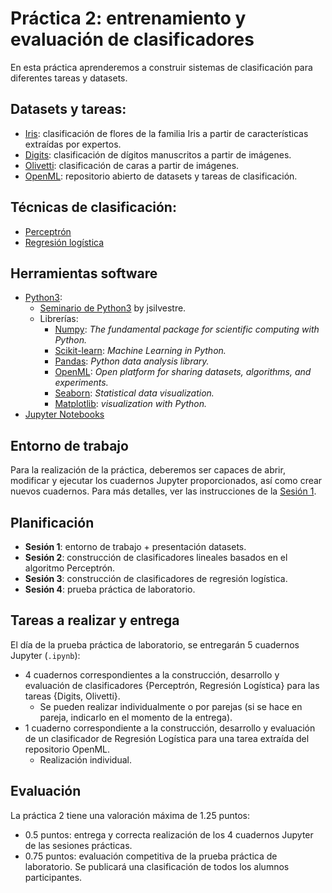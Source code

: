 # Práctica 2: entrenamiento y evaluación de clasificadores

En esta práctica aprenderemos a construir sistemas de clasificación para diferentes tareas y datasets.

## Datasets y tareas:
- [Iris](P2.S1%20Entorno%20de%20trabajo%20+%20datasets/01_iris.ipynb): clasificación de flores de la familia Iris a partir de características extraídas por expertos.
- [Digits](P2.S1%20Entorno%20de%20trabajo%20+%20datasets/02_digits.ipynb): clasificación de dígitos manuscritos a partir de imágenes.
- [Olivetti](P2.S1%20Entorno%20de%20trabajo%20+%20datasets/03_olivetti.ipynb): clasificación de caras a partir de imágenes.
- [OpenML](P2.S1%20Entorno%20de%20trabajo%20+%20datasets/04_openml.ipynb): repositorio abierto de datasets y tareas de clasificación.

## Técnicas de clasificación:
- [Perceptrón](P2.S2%20Perceptrón/)
- [Regresión logística](P2.S3%20Regresión%20Logística/)

## Herramientas software
- [Python3](https://www.python.org/):
  - [Seminario de Python3](https://dsic.gitbook.io/python3/) by jsilvestre.
  - Librerías:
    - [Numpy](https://numpy.org/): *The fundamental package for scientific computing with Python.*
    - [Scikit-learn](https://scikit-learn.org/): *Machine Learning in Python.*
    - [Pandas](https://pandas.pydata.org/): *Python data analysis library.*
    - [OpenML](https://www.openml.org/): *Open platform for sharing datasets, algorithms, and experiments.*
    - [Seaborn](https://seaborn.pydata.org/): *Statistical data visualization.*
    - [Matplotlib](https://matplotlib.org/): *visualization with Python.*
- [Jupyter Notebooks](https://jupyter.org/)

## Entorno de trabajo

Para la realización de la práctica, deberemos ser capaces de abrir, modificar y ejecutar los cuadernos Jupyter proporcionados, así como crear nuevos cuadernos. Para más detalles, ver las instrucciones de la [Sesión 1](P2.S1%20Entorno%20de%20trabajo%20+%20datasets/README.md).

## Planificación
- **Sesión 1**: entorno de trabajo + presentación datasets.
- **Sesión 2**: construcción de clasificadores lineales basados en el algoritmo Perceptrón.
- **Sesión 3**: construcción de clasificadores de regresión logística.
- **Sesión 4**: prueba práctica de laboratorio.

## Tareas a realizar y entrega

El día de la prueba práctica de laboratorio, se entregarán 5 cuadernos Jupyter (`.ipynb`):
- 4 cuadernos correspondientes a la construcción, desarrollo y evaluación de clasificadores {Perceptrón, Regresión Logística} para las tareas {Digits, Olivetti}.
  + Se pueden realizar individualmente o por parejas (si se hace en pareja, indicarlo en el momento de la entrega).
- 1 cuaderno correspondiente a la construcción, desarrollo y evaluación de un clasificador de Regresión Logística para una tarea extraída del repositorio OpenML.
  + Realización individual.

## Evaluación

La práctica 2 tiene una valoración máxima de 1.25 puntos:

- 0.5 puntos: entrega y correcta realización de los 4 cuadernos Jupyter de las sesiones prácticas.
- 0.75 puntos: evaluación competitiva de la prueba práctica de laboratorio. Se publicará una clasificación de todos los alumnos participantes. 